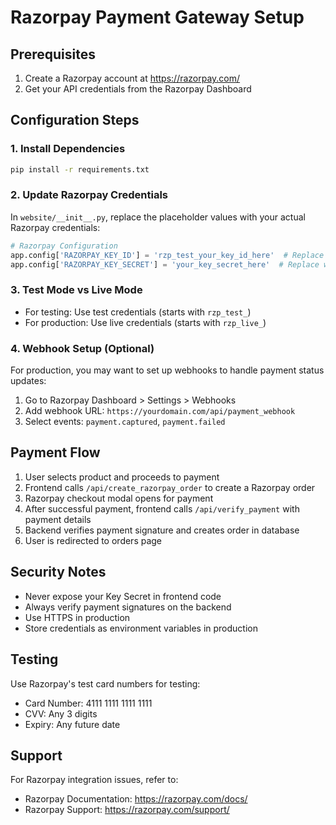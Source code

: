 # Razorpay Payment Gateway Setup

## Prerequisites
1. Create a Razorpay account at https://razorpay.com/
2. Get your API credentials from the Razorpay Dashboard

## Configuration Steps

### 1. Install Dependencies
```bash
pip install -r requirements.txt
```

### 2. Update Razorpay Credentials
In `website/__init__.py`, replace the placeholder values with your actual Razorpay credentials:

```python
# Razorpay Configuration
app.config['RAZORPAY_KEY_ID'] = 'rzp_test_your_key_id_here'  # Replace with your actual key
app.config['RAZORPAY_KEY_SECRET'] = 'your_key_secret_here'  # Replace with your actual secret
```

### 3. Test Mode vs Live Mode
- For testing: Use test credentials (starts with `rzp_test_`)
- For production: Use live credentials (starts with `rzp_live_`)

### 4. Webhook Setup (Optional)
For production, you may want to set up webhooks to handle payment status updates:
1. Go to Razorpay Dashboard > Settings > Webhooks
2. Add webhook URL: `https://yourdomain.com/api/payment_webhook`
3. Select events: `payment.captured`, `payment.failed`

## Payment Flow

1. User selects product and proceeds to payment
2. Frontend calls `/api/create_razorpay_order` to create a Razorpay order
3. Razorpay checkout modal opens for payment
4. After successful payment, frontend calls `/api/verify_payment` with payment details
5. Backend verifies payment signature and creates order in database
6. User is redirected to orders page

## Security Notes

- Never expose your Key Secret in frontend code
- Always verify payment signatures on the backend
- Use HTTPS in production
- Store credentials as environment variables in production

## Testing

Use Razorpay's test card numbers for testing:
- Card Number: 4111 1111 1111 1111
- CVV: Any 3 digits
- Expiry: Any future date

## Support

For Razorpay integration issues, refer to:
- Razorpay Documentation: https://razorpay.com/docs/
- Razorpay Support: https://razorpay.com/support/ 